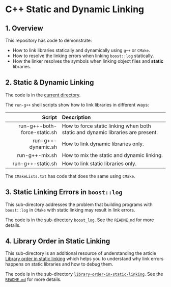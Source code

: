 # C++ Static and Dynamic Linking

## 1. Overview

This repository has code to demonstrate:
- How to link libraries statically and dynamically using `g++` or `CMake`.
- How to resolve the linking errors when linking `boost::log` statically.
- How the linker resolves the symbols when linking object files and **static** libraries.

## 2. Static & Dynamic Linking

The code is in the [current directory](https://github.com/yaobinwen/cpp-static-dynamic-linking).

The `run-g++` shell scripts show how to link libraries in different ways:

| Script | Description |
|-------:|:------------|
| run-g++-both-force-static.sh | How to force static linking when both static and dynamic libraries are present. |
| run-g++-dynamic.sh | How to link dynamic libraries only. |
| run-g++-mix.sh | How to mix the static and dynamic linking. |
| run-g++-static.sh | How to link static libraries only. |

The `CMakeLists.txt` has code that does the same using `CMake`.

## 3. Static Linking Errors in `boost::log`

This sub-directory addresses the problem that building programs with `boost::log` in `CMake` with static linking may result in link errors.

The code is in the [sub-directory `boost_log`](https://github.com/yaobinwen/cpp-static-dynamic-linking/tree/master/boost_log). See the [`README.md`](./boost_log/README.md) for more details.

## 4. Library Order in Static Linking

This sub-directory is an additional resource of understanding the article [Library order in static linking](https://eli.thegreenplace.net/2013/07/09/library-order-in-static-linking) which helps you to understand why link errors happens on static libraries and how to debug them.

The code is in the sub-directory [`library-order-in-static-linking`](https://github.com/yaobinwen/cpp-static-dynamic-linking/tree/master/library-order-in-static-linking). See the [`README.md`](./library-order-in-static-linking/README.md) for more details.
